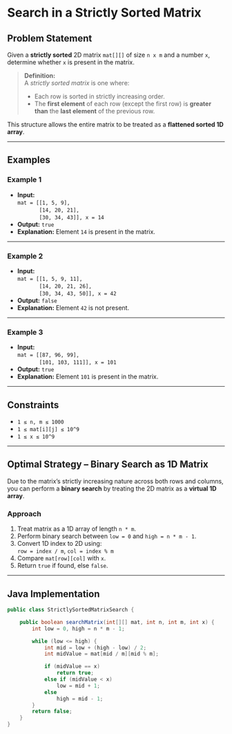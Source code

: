 # Search in a Strictly Sorted Matrix

## Problem Statement

Given a **strictly sorted** 2D matrix `mat[][]` of size `n x m` and a number `x`, determine whether `x` is present in the matrix.

> **Definition:**  
> A *strictly sorted matrix* is one where:
> - Each row is sorted in strictly increasing order.
> - The **first element** of each row (except the first row) is **greater than** the **last element** of the previous row.

This structure allows the entire matrix to be treated as a **flattened sorted 1D array**.

---

## Examples

### Example 1
- **Input:**  
  `mat = [[1, 5, 9],`  
  `       [14, 20, 21],`  
  `       [30, 34, 43]], x = 14`  
- **Output:** `true`  
- **Explanation:** Element `14` is present in the matrix.

---

### Example 2
- **Input:**  
  `mat = [[1, 5, 9, 11],`  
  `       [14, 20, 21, 26],`  
  `       [30, 34, 43, 50]], x = 42`  
- **Output:** `false`  
- **Explanation:** Element `42` is not present.

---

### Example 3
- **Input:**  
  `mat = [[87, 96, 99],`  
  `       [101, 103, 111]], x = 101`  
- **Output:** `true`  
- **Explanation:** Element `101` is present in the matrix.

---

## Constraints

- `1 ≤ n, m ≤ 1000`
- `1 ≤ mat[i][j] ≤ 10^9`
- `1 ≤ x ≤ 10^9`

---

## Optimal Strategy – Binary Search as 1D Matrix

Due to the matrix’s strictly increasing nature across both rows and columns, you can perform a **binary search** by treating the 2D matrix as a **virtual 1D array**.

### Approach

1. Treat matrix as a 1D array of length `n * m`.
2. Perform binary search between `low = 0` and `high = n * m - 1`.
3. Convert 1D index to 2D using:  
   `row = index / m`, `col = index % m`
4. Compare `mat[row][col]` with `x`.
5. Return `true` if found, else `false`.

---

## Java Implementation

```java
public class StrictlySortedMatrixSearch {

    public boolean searchMatrix(int[][] mat, int n, int m, int x) {
        int low = 0, high = n * m - 1;

        while (low <= high) {
            int mid = low + (high - low) / 2;
            int midValue = mat[mid / m][mid % m];

            if (midValue == x)
                return true;
            else if (midValue < x)
                low = mid + 1;
            else
                high = mid - 1;
        }
        return false;
    }
}